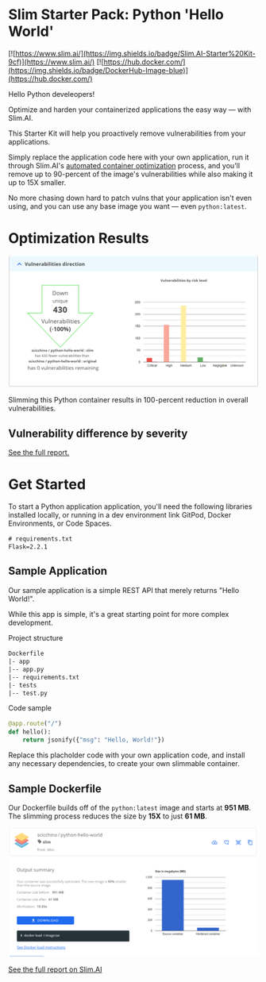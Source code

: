 # Slim Starter Pack: Python 'Hello World'
[![https://www.slim.ai/](https://img.shields.io/badge/Slim.AI-Starter%20Kit-9cf)](https://www.slim.ai/)
[![https://hub.docker.com/](https://img.shields.io/badge/DockerHub-Image-blue)](https://hub.docker.com/)

Hello Python develeopers! 

Optimize and harden your containerized applications the easy way — with Slim.AI. 

This Starter Kit will help you proactively remove vulnerabilities from your applications. 

Simply replace the application code here with your own application, run it through Slim.AI's [automated container optimization](https://www.slim.ai/docs/optimization) process, and you'll remove up to 90-percent of the image's vulnerabilities while also making it up to 15X smaller. 

No more chasing down hard to patch vulns that your application isn't even using, and you can use any base image you want — even `python:latest`. 

# Optimization Results
![Result of optimized Python image](python-vuln-results.PNG)

Slimming this Python container results in 100-percent reduction in overall vulnerabilities. 

## Vulnerability difference by severity 

[See the full report.](https://www.slim.ai/starter-kits/python)

# Get Started
To start a Python application application, you'll need the following libraries installed locally, or running in a dev environment link GitPod, Docker Environments, or Code Spaces. 


``` 
# requirements.txt
Flask=2.2.1
```

## Sample Application
Our sample application is a simple REST API that merely returns "Hello World!".

While this app is simple, it's a great starting point for more complex development. 

Project structure
```
Dockerfile
|- app
|-- app.py
|-- requirements.txt
|- tests
|-- test.py

```

Code sample
``` python 
@app.route("/")
def hello():
    return jsonify({"msg": "Hello, World!"})
```

Replace this placholder code with your own application code, and install any necessary dependencies, to create your own slimmable container. 

## Sample Dockerfile
Our Dockerfile builds off of the `python:latest` image and starts at **951 MB**. The slimming process reduces the size by **15X** to just **61 MB**. 

![Graph of size reduction](python-results.PNG)

[See the full report on Slim.AI](https://portal.slim.dev/... )
